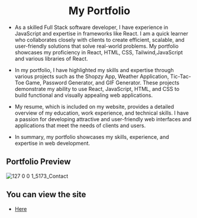 <h1 align="center">My Portfolio</h1>

- <p>As a skilled Full Stack software developer, I have experience in JavaScript and expertise in frameworks like React. I am a quick learner who collaborates closely with clients to create efficient, scalable, and user-friendly solutions that solve real-world problems. My portfolio showcases my proficiency in React, HTML, CSS, Tailwind,JavaScript and various libraries of React.</p>

- <p>In my portfolio, I have highlighted my skills and expertise through various projects such as the Shopzy App, Weather Application, Tic-Tac-Toe Game, Password Generator, and GIF Generator. These projects demonstrate my ability to use React, JavaScript, HTML, and CSS to build functional and visually appealing web applications.</p>

- <p>My resume, which is included on my website, provides a detailed overview of my education, work experience, and technical skills. I have a passion for developing attractive and user-friendly web interfaces and applications that meet the needs of clients and users.</p>

- <p>In summary, my portfolio showcases my skills, experience, and expertise in web development.</p>

<h2>Portfolio Preview</h2>


![127 0 0 1_5173_Contact](https://user-images.githubusercontent.com/113782984/232225389-0a5744b9-d6c0-455c-b66d-30cfe7ebbdd1.png)


<h2> You can view the site </h2>

- [Here](https://prismatic-zuccutto-7e817c.netlify.app/)

